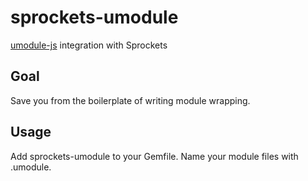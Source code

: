 # sprockets-umodule

[umodule-js](https://github.com/lloeki/umodule-js) integration with Sprockets

## Goal

Save you from the boilerplate of writing module wrapping.

## Usage

Add sprockets-umodule to your Gemfile. Name your module files with .umodule.
